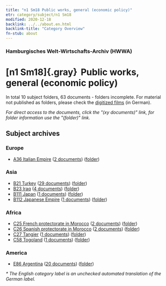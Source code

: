 ```yaml
---
title: "n1 Sm18 Public works, general (economic policy)"
etr: category/subject/n1 Sm18
modified: 2020-12-18
backlink: ../../about.en.html
backlink-title: "Category Overview"
fn-stub: about
---
```


### Hamburgisches Welt-Wirtschafts-Archiv (HWWA)
# [n1 Sm18]{.gray}&#8201; Public works, general (economic policy)&#160; 





In total 10 subject folders, 63 documents - folders incomplete.
For material not published as folders, please check the [digitized films](/film/h1_sh) (in German).

_For direct access to the documents, click the "(xy documents)" link, for folder information use the "(folder)" link._

## Subject archives



### Europe

- [A36 Italian Empire](../../../geo/about.en.html#A36) (<a href="https://dfg-viewer.de/show/?tx_dlf[id]=https://pm20.zbw.eu/mets/sh/1410xx/141012/1449xx/144951/public.mets.en.xml" target="_blank">2 documents</a>) ([folder](http://purl.org/pressemappe20/folder/sh/141012,144951))

### Asia

- [B21 Turkey](../../../geo/about.en.html#B21) (<a href="https://dfg-viewer.de/show/?tx_dlf[id]=https://pm20.zbw.eu/mets/sh/1411xx/141111/1449xx/144951/public.mets.en.xml" target="_blank">29 documents</a>) ([folder](http://purl.org/pressemappe20/folder/sh/141111,144951))
- [B23 Iraq](../../../geo/about.en.html#B23) (<a href="https://dfg-viewer.de/show/?tx_dlf[id]=https://pm20.zbw.eu/mets/sh/1411xx/141113/1449xx/144951/public.mets.en.xml" target="_blank">4 documents</a>) ([folder](http://purl.org/pressemappe20/folder/sh/141113,144951))
- [B111 Japan](../../../geo/about.en.html#B111) (<a href="https://dfg-viewer.de/show/?tx_dlf[id]=https://pm20.zbw.eu/mets/sh/1412xx/141272/1449xx/144951/public.mets.en.xml" target="_blank">1 documents</a>) ([folder](http://purl.org/pressemappe20/folder/sh/141272,144951))
- [B112 Japanese Empire](../../../geo/about.en.html#B112) (<a href="https://dfg-viewer.de/show/?tx_dlf[id]=https://pm20.zbw.eu/mets/sh/1412xx/141273/1449xx/144951/public.mets.en.xml" target="_blank">1 documents</a>) ([folder](http://purl.org/pressemappe20/folder/sh/141273,144951))

### Africa

- [C25 French protectorate in Morocco](../../../geo/about.en.html#C25) (<a href="https://dfg-viewer.de/show/?tx_dlf[id]=https://pm20.zbw.eu/mets/sh/1413xx/141358/1449xx/144951/public.mets.en.xml" target="_blank">2 documents</a>) ([folder](http://purl.org/pressemappe20/folder/sh/141358,144951))
- [C26 Spanish protectorate in Morocco](../../../geo/about.en.html#C26) (<a href="https://dfg-viewer.de/show/?tx_dlf[id]=https://pm20.zbw.eu/mets/sh/1413xx/141359/1449xx/144951/public.mets.en.xml" target="_blank">2 documents</a>) ([folder](http://purl.org/pressemappe20/folder/sh/141359,144951))
- [C27 Tangier](../../../geo/about.en.html#C27) (<a href="https://dfg-viewer.de/show/?tx_dlf[id]=https://pm20.zbw.eu/mets/sh/1413xx/141360/1449xx/144951/public.mets.en.xml" target="_blank">1 documents</a>) ([folder](http://purl.org/pressemappe20/folder/sh/141360,144951))
- [C58 Togoland](../../../geo/about.en.html#C58) (<a href="https://dfg-viewer.de/show/?tx_dlf[id]=https://pm20.zbw.eu/mets/sh/1414xx/141408/1449xx/144951/public.mets.en.xml" target="_blank">1 documents</a>) ([folder](http://purl.org/pressemappe20/folder/sh/141408,144951))

### America

- [E86 Argentina](../../../geo/about.en.html#E86) (<a href="https://dfg-viewer.de/show/?tx_dlf[id]=https://pm20.zbw.eu/mets/sh/1416xx/141692/1449xx/144951/public.mets.en.xml" target="_blank">20 documents</a>) ([folder](http://purl.org/pressemappe20/folder/sh/141692,144951))


_* The English category label is an unchecked automated translation of the German label._

